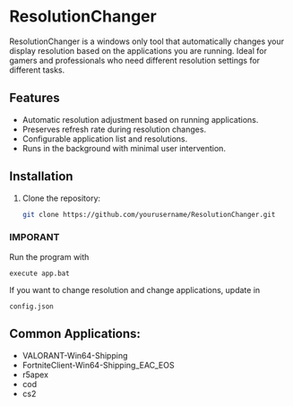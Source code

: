 # ResolutionChanger

ResolutionChanger is a windows only tool that automatically changes your display resolution based on the applications you are running. Ideal for gamers and professionals who need different resolution settings for different tasks.

## Features
- Automatic resolution adjustment based on running applications.
- Preserves refresh rate during resolution changes.
- Configurable application list and resolutions.
- Runs in the background with minimal user intervention.

## Installation
1. Clone the repository:
   ```bash
   git clone https://github.com/yourusername/ResolutionChanger.git

### IMPORANT 
Run the program with 

```
execute app.bat
```
If you want to change resolution and change applications, update in 

```
config.json
``` 

## Common Applications:

- VALORANT-Win64-Shipping
- FortniteClient-Win64-Shipping_EAC_EOS
- r5apex
- cod
- cs2
